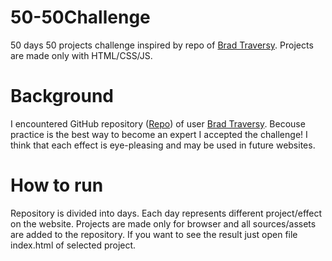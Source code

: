# 50-50Challenge

50 days 50 projects challenge inspired by repo of [Brad Traversy](https://github.com/bradtraversy). Projects are made only with HTML/CSS/JS.

# Background

I encountered GitHub repository ([Repo](https://github.com/bradtraversy)) of user [Brad Traversy](https://github.com/bradtraversy). Becouse practice is the best way to become an expert I accepted the challenge! I think that each effect is eye-pleasing and may be used in future websites.

# How to run

Repository is divided into days. Each day represents different project/effect on the website. Projects are made only for browser and all sources/assets are added to the repository. If you want to see the result just open file index.html of selected project.
